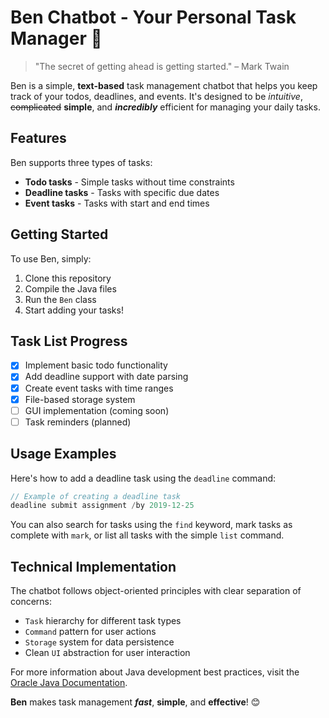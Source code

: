 # Ben Chatbot - Your Personal Task Manager 🐶

> "The secret of getting ahead is getting started." – Mark Twain

Ben is a simple, **text-based** task management chatbot that helps you keep track of your todos, deadlines, and events. It's designed to be *intuitive*, ~~complicated~~ **simple**, and ***incredibly*** efficient for managing your daily tasks.

## Features

Ben supports three types of tasks:
* **Todo tasks** - Simple tasks without time constraints
* **Deadline tasks** - Tasks with specific due dates
* **Event tasks** - Tasks with start and end times

## Getting Started

To use Ben, simply:
1. Clone this repository
2. Compile the Java files
3. Run the `Ben` class
4. Start adding your tasks!

## Task List Progress

- [x] Implement basic todo functionality
- [x] Add deadline support with date parsing
- [x] Create event tasks with time ranges
- [x] File-based storage system
- [ ] GUI implementation (coming soon)
- [ ] Task reminders (planned)

## Usage Examples

Here's how to add a deadline task using the `deadline` command:

```java
// Example of creating a deadline task
deadline submit assignment /by 2019-12-25
```

You can also search for tasks using the `find` keyword, mark tasks as complete with `mark`, or list all tasks with the simple `list` command.

## Technical Implementation

The chatbot follows object-oriented principles with clear separation of concerns:
* `Task` hierarchy for different task types
* `Command` pattern for user actions
* `Storage` system for data persistence
* Clean `UI` abstraction for user interaction

For more information about Java development best practices, visit the [Oracle Java Documentation](https://docs.oracle.com/en/java/).

**Ben** makes task management ***fast***, **simple**, and **effective**! 😊